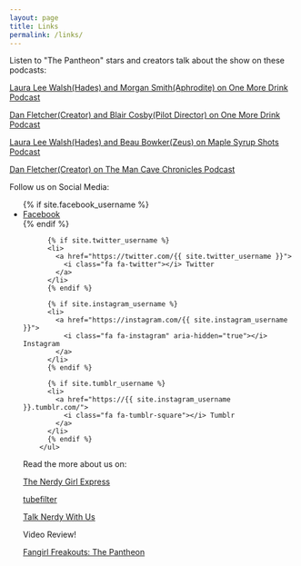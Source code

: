 ```yaml
---
layout: page
title: Links
permalink: /links/
---
```


Listen to "The Pantheon" stars and creators talk about the show on these podcasts:

 <a href="https://www.podomatic.com/podcasts/onemoredrinkpodcast/episodes/2017-06-30T08_58_40-07_00">Laura Lee Walsh(Hades) and Morgan Smith(Aphrodite) on One More Drink Podcast</a>

 <a href="https://www.podomatic.com/podcasts/onemoredrinkpodcast/episodes/2017-07-14T11_40_27-07_00">Dan Fletcher(Creator) and Blair Cosby(Pilot Director) on One More Drink Podcast</a>

 <a href="https://soundcloud.com/maplesyrupshots/episode-97-the-pantheon">Laura Lee Walsh(Hades) and Beau Bowker(Zeus) on Maple Syrup Shots Podcast</a>
 
 <a href="http://www.stitcher.com/podcast/the-man-cave-chronicles/the-mancave-chronicles/e/50668599">Dan Fletcher(Creator) on The Man Cave Chronicles Podcast</a>

Follow us on Social Media:

<ul class="social-media-list">
          {% if site.facebook_username %}
          <li>
            <a href="https://www.facebook.com/{{ site.facebook_username }}">
                 <i class="fa fa-facebook"></i> Facebook
            </a>
          </li>
          {% endif %}

          {% if site.twitter_username %}
          <li>
            <a href="https://twitter.com/{{ site.twitter_username }}">
              <i class="fa fa-twitter"></i> Twitter
            </a>
          </li>
          {% endif %}

          {% if site.instagram_username %}
          <li>
            <a href="https://instagram.com/{{ site.instagram_username }}">
              <i class="fa fa-instagram" aria-hidden="true"></i> Instagram
            </a>
          </li>
          {% endif %}
          
          {% if site.tumblr_username %}
          <li>
            <a href="https://{{ site.instagram_username }}.tumblr.com/">
              <i class="fa fa-tumblr-square"></i> Tumblr
            </a>
          </li>
          {% endif %}
        </ul>

Read the more about us on:

 <a href="https://thenerdygirlexpress.com/2017/07/14/interview-with-dan-fletcher-of-panthyonseries-with-kleffnotes/">The Nerdy Girl Express</a>
 
 <a href="http://www.tubefilter.com/2016/08/17/the-pantheon-fund-this-kickstarter/">tubefilter</a>

 <a href="http://talknerdywithus.com/2016/09/23/talk-web-series-with-us-the-pantheon/">Talk Nerdy With Us</a>
 
 
 Video Review!
 
 <a href="https://www.youtube.com/watch?v=RWyf4Xdr_zs">Fangirl Freakouts: The Pantheon</a>
 